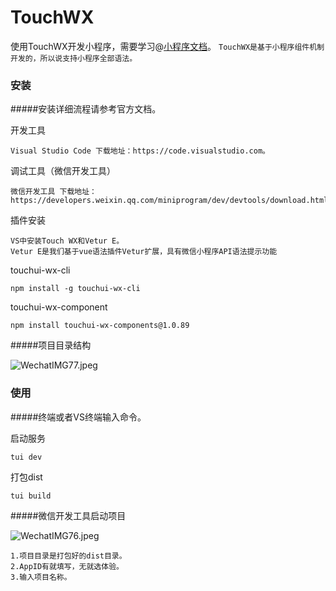 # TouchWX

使用TouchWX开发小程序，需要学习@[小程序文档](https://developers.weixin.qq.com/miniprogram/dev/)。
`TouchWX是基于小程序组件机制开发的，所以说支持小程序全部语法。`

### 安装
#####安装详细流程请参考官方文档。

开发工具
```
Visual Studio Code 下载地址：https://code.visualstudio.com。
```
调试工具（微信开发工具）
```
微信开发工具 下载地址：https://developers.weixin.qq.com/miniprogram/dev/devtools/download.html
```
插件安装
```
VS中安装Touch WX和Vetur E。
Vetur E是我们基于vue语法插件Vetur扩展，具有微信小程序API语法提示功能
```
touchui-wx-cli
```
npm install -g touchui-wx-cli
```

touchui-wx-component
```
npm install touchui-wx-components@1.0.89
```
#####项目目录结构

![WechatIMG77.jpeg](/Users/chenjunqiang/Desktop/WechatIMG77.jpeg)


### 使用

#####终端或者VS终端输入命令。

启动服务
```
tui dev
```
打包dist
```
tui build
```

#####微信开发工具启动项目

![WechatIMG76.jpeg](/Users/chenjunqiang/Desktop/WechatIMG76.jpeg)

```
1.项目目录是打包好的dist目录。
2.AppID有就填写，无就选体验。
3.输入项目名称。
```


